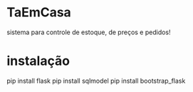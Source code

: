 # TaEmCasa
sistema para controle de estoque, de preços e pedidos! 


# instalação

pip install flask
pip install sqlmodel
pip install bootstrap_flask

